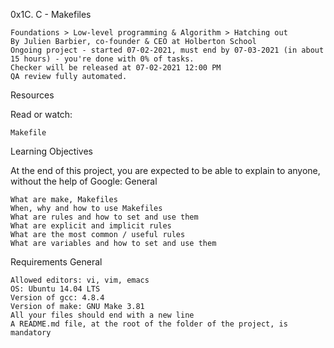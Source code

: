 0x1C. C - Makefiles

    Foundations > Low-level programming & Algorithm > Hatching out
    By Julien Barbier, co-founder & CEO at Holberton School
    Ongoing project - started 07-02-2021, must end by 07-03-2021 (in about 15 hours) - you're done with 0% of tasks.
    Checker will be released at 07-02-2021 12:00 PM
    QA review fully automated.


Resources

Read or watch:

    Makefile

Learning Objectives

At the end of this project, you are expected to be able to explain to anyone, without the help of Google:
General

    What are make, Makefiles
    When, why and how to use Makefiles
    What are rules and how to set and use them
    What are explicit and implicit rules
    What are the most common / useful rules
    What are variables and how to set and use them

Requirements
General

    Allowed editors: vi, vim, emacs
    OS: Ubuntu 14.04 LTS
    Version of gcc: 4.8.4
    Version of make: GNU Make 3.81
    All your files should end with a new line
    A README.md file, at the root of the folder of the project, is mandatory

